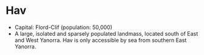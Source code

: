 # Hav

- Capital: Flord-Clif (population: 50,000)
- A large, isolated and sparsely populated landmass, located south of East and West Yanorra. Hav is only accessible by sea from southern East Yanorra.
